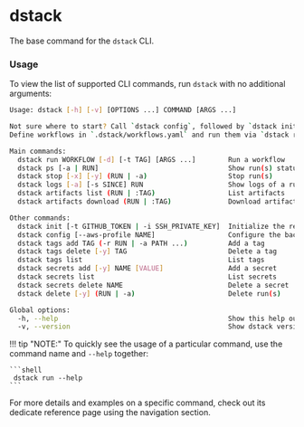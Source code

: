 # dstack

The base command for the `dstack` CLI.

### Usage

To view the list of supported CLI commands, run `dstack` with no additional arguments:

```bash
Usage: dstack [-h] [-v] [OPTIONS ...] COMMAND [ARGS ...]

Not sure where to start? Call `dstack config`, followed by `dstack init`.
Define workflows in `.dstack/workflows.yaml` and run them via `dstack run`.

Main commands:
  dstack run WORKFLOW [-d] [-t TAG] [ARGS ...]        Run a workflow
  dstack ps [-a | RUN]                                Show run(s) status
  dstack stop [-x] [-y] (RUN | -a)                    Stop run(s)
  dstack logs [-a] [-s SINCE] RUN                     Show logs of a run
  dstack artifacts list (RUN | :TAG)                  List artifacts
  dstack artifacts download (RUN | :TAG)              Download artifacts

Other commands:
  dstack init [-t GITHUB_TOKEN | -i SSH_PRIVATE_KEY]  Initialize the repo
  dstack config [--aws-profile NAME]                  Configure the backend
  dstack tags add TAG (-r RUN | -a PATH ...)          Add a tag
  dstack tags delete [-y] TAG                         Delete a tag
  dstack tags list                                    List tags
  dstack secrets add [-y] NAME [VALUE]                Add a secret
  dstack secrets list                                 List secrets
  dstack secrets delete NAME                          Delete a secret
  dstack delete [-y] (RUN | -a)                       Delete run(s)

Global options:
  -h, --help                                          Show this help output
  -v, --version                                       Show dstack version
```

!!! tip "NOTE:"
    To quickly see the usage of a particular command, use the command name and  `--help` together:
    
    ```shell
     dstack run --help
    ```

For more details and examples on a specific command, check out its dedicate reference page using the navigation section.
